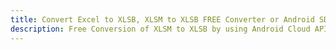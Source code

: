 ---title: Convert Excel to XLSB, XLSM to XLSB FREE Converter or Android SDKdescription: Free Conversion of XLSM to XLSB by using Android Cloud APIs & SDKs. Also Create, Edit & Render Microsoft Excel, CSV and SpreadsheetML worksheets or spreadsheet in the Cloud.---